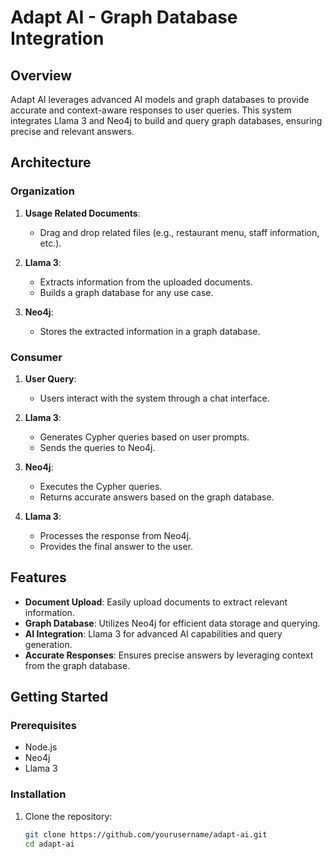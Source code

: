
# Adapt AI - Graph Database Integration

## Overview

Adapt AI leverages advanced AI models and graph databases to provide accurate and context-aware responses to user queries. This system integrates Llama 3 and Neo4j to build and query graph databases, ensuring precise and relevant answers.

## Architecture

### Organization

1. **Usage Related Documents**: 
   - Drag and drop related files (e.g., restaurant menu, staff information, etc.).
   
2. **Llama 3**:
   - Extracts information from the uploaded documents.
   - Builds a graph database for any use case.

3. **Neo4j**:
   - Stores the extracted information in a graph database.

### Consumer

1. **User Query**:
   - Users interact with the system through a chat interface.

2. **Llama 3**:
   - Generates Cypher queries based on user prompts.
   - Sends the queries to Neo4j.

3. **Neo4j**:
   - Executes the Cypher queries.
   - Returns accurate answers based on the graph database.

4. **Llama 3**:
   - Processes the response from Neo4j.
   - Provides the final answer to the user.

## Features

- **Document Upload**: Easily upload documents to extract relevant information.
- **Graph Database**: Utilizes Neo4j for efficient data storage and querying.
- **AI Integration**: Llama 3 for advanced AI capabilities and query generation.
- **Accurate Responses**: Ensures precise answers by leveraging context from the graph database.

## Getting Started

### Prerequisites

- Node.js
- Neo4j
- Llama 3

### Installation

1. Clone the repository:
   ```bash
   git clone https://github.com/yourusername/adapt-ai.git
   cd adapt-ai